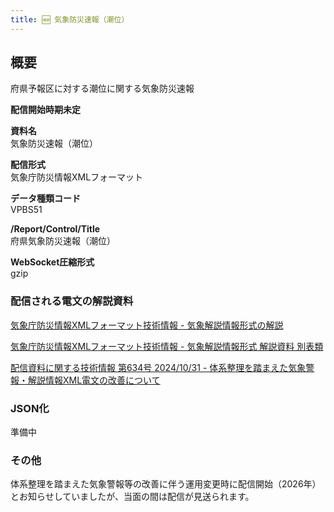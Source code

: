 ```yaml
---
title: 🆕 気象防災速報（潮位）
---
```


## 概要

府県予報区に対する潮位に関する気象防災速報

**配信開始時期未定**

**資料名** <br/>
気象防災速報（潮位）

**配信形式** <br/>
気象庁防災情報XMLフォーマット

**データ種類コード** <br/>
VPBS51

**/Report/Control/Title** <br/>
府県気象防災速報（潮位）

**WebSocket圧縮形式** <br/>
gzip

### 配信される電文の解説資料

[気象庁防災情報XMLフォーマット技術情報 - 気象解説情報形式の解説](https://dmdata.jp/docs/jma/manual/0233-0234.pdf)

[気象庁防災情報XMLフォーマット技術情報 - 気象解説情報形式 解説資料 別表類](https://dmdata.jp/docs/jma/manual/0233-0234_appendix.pdf)

[配信資料に関する技術情報 第634号 2024/10/31 - 体系整理を踏まえた気象警報・解説情報XML電文の改善について](https://dmdata.jp/docs/jma/technical/634.pdf)

### JSON化

準備中

### その他

体系整理を踏まえた気象警報等の改善に伴う運用変更時に配信開始（2026年）とお知らせしていましたが、当面の間は配信が見送られます。
